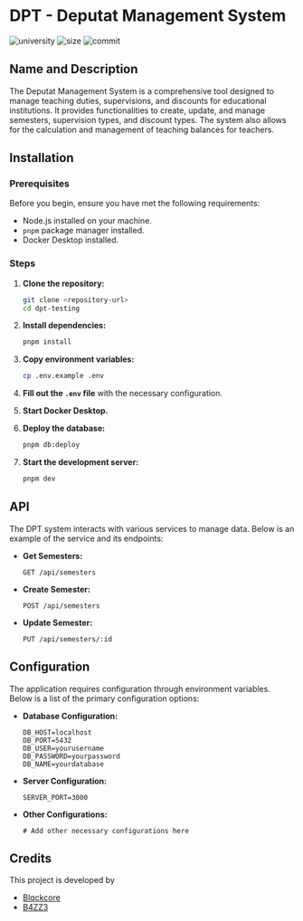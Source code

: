 # DPT - Deputat Management System
![university](https://img.shields.io/badge/university-HSNR-blue)
![size](https://img.shields.io/github/repo-size/fgrzesiak/dpt-testing)
![commit](https://img.shields.io/github/last-commit/fgrzesiak/dpt-testing)


## Name and Description

The Deputat Management System is a comprehensive tool designed to manage teaching duties, supervisions, and discounts for educational institutions. It provides functionalities to create, update, and manage semesters, supervision types, and discount types. The system also allows for the calculation and management of teaching balances for teachers.

## Installation

### Prerequisites

Before you begin, ensure you have met the following requirements:
- Node.js installed on your machine.
- `pnpm` package manager installed.
- Docker Desktop installed.

### Steps

1. **Clone the repository:**
    ```sh
    git clone <repository-url>
    cd dpt-testing
    ```

2. **Install dependencies:**
    ```sh
    pnpm install
    ```

3. **Copy environment variables:**
    ```sh
    cp .env.example .env
    ```

4. **Fill out the `.env` file** with the necessary configuration.

5. **Start Docker Desktop.**

6. **Deploy the database:**
    ```sh
    pnpm db:deploy
    ```

7. **Start the development server:**
    ```sh
    pnpm dev
    ```

## API

The DPT system interacts with various services to manage data. Below is an example of the service and its endpoints:

- **Get Semesters:**
    ```http
    GET /api/semesters
    ```
- **Create Semester:**
    ```http
    POST /api/semesters
    ```
- **Update Semester:**
    ```http
    PUT /api/semesters/:id
    ```

## Configuration

The application requires configuration through environment variables. Below is a list of the primary configuration options:

- **Database Configuration:**
    ```env
    DB_HOST=localhost
    DB_PORT=5432
    DB_USER=yourusername
    DB_PASSWORD=yourpassword
    DB_NAME=yourdatabase
    ```

- **Server Configuration:**
    ```env
    SERVER_PORT=3000
    ```

- **Other Configurations:**
    ```env
    # Add other necessary configurations here
    ```

## Credits

This project is developed by
- [Blqckcore](https://github.com/Blqckcore)
- [B4ZZ3](https://github.com/B4ZZ3)
